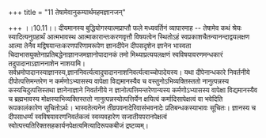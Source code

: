 +++
title = "11 तेषामेवानुकम्पार्थमहमज्ञानजन्"

+++
।।10.11।। दीयमानस्य बुद्धियोगस्यात्मप्राप्तौ फले मध्यवर्तिनं व्यापारमाह
-- तेषामेव कथं श्रेयः स्यादित्यनुग्रहार्थं आत्मभावस्थ
आत्माकारान्तःकरणवृत्तौ विषयत्वेन स्थितोऽहं
स्वप्रकाशचैतन्यानन्दाद्वयलक्षण आत्मा तेनैव मद्विषयान्तःकरणपरिणामरूपेण
ज्ञानदीपेन दीपसदृशेन ज्ञानेन भास्वता
चिदाभासयुक्तेनाप्रतिबद्धेनाज्ञानजमज्ञानोपादानकं तमो मिथ्याप्रत्ययलक्षणं
स्वविषयावरणमन्धकारं तदुपादानाऽज्ञाननाशेन नाशयामि।
सर्वभ्रमोपादानस्याज्ञानस्य,ज्ञाननिवर्त्यत्वादुपादाननाशनिवर्त्यत्वाच्चोपादेयस्य।
यथा दीपेनान्धकारे निवर्तनीये दीपोत्पत्तिमन्तरेण न कर्मणोऽभ्यासस्य
वापेक्षा विद्यमानस्यैव च वस्तुनोऽभिव्यक्तिस्ततो नानुत्पन्नस्य
कस्यचिदुत्पत्तिस्तथा ज्ञानेनाज्ञाने निवर्तनीये न
ज्ञानोत्पत्तिमन्तरेणान्यस्य कर्मणोऽभ्यासस्य वापेक्षा विद्यमानस्यैव च
ब्रह्मभावस्य मोक्षस्याभिव्यक्तिस्ततो नानुत्पन्नस्योत्पत्तिर्येन
क्षयित्वं कर्मादिसापेक्षत्वं वा भवेदिति रूपकालंकारेण सूचितोऽर्थः।
भास्वतेत्यनेन तीव्रपवनादेरिवासंभवनादेः प्रतिबन्धकस्याभावः सूचितः।
ज्ञानस्य च दीपसाधर्म्यं स्वविषयावरणनिवर्तकत्वं स्वव्यवहारेण
सजातीयपरानपेक्षत्वं स्वोत्पत्त्यतिरिक्तसहकार्यनपेक्षत्वमित्यादिरूपकबीजं
द्रष्टव्यम्।
